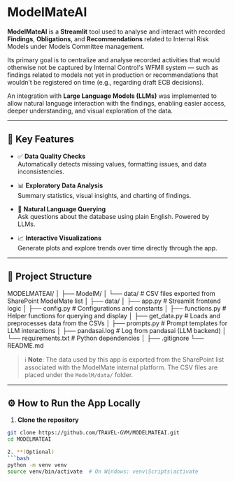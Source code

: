 # ModelMateAI

**ModelMateAI** is a **Streamlit** tool used to analyse and interact with recorded **Findings**, **Obligations**, and **Recommendations** related to Internal Risk Models under Models Committee management.

Its primary goal is to centralize and analyse recorded activities that would otherwise not be captured by Internal Control's WFMII system — such as findings related to models not yet in production or recommendations that wouldn’t be registered on time (e.g., regarding draft ECB decisions).

An integration with **Large Language Models (LLMs)** was implemented to allow natural language interaction with the findings, enabling easier access, deeper understanding, and visual exploration of the data.

---

## 🧠 Key Features

- ✅ **Data Quality Checks**  
  Automatically detects missing values, formatting issues, and data inconsistencies.

- 📊 **Exploratory Data Analysis**  
  Summary statistics, visual insights, and charting of findings.

- 💬 **Natural Language Querying**  
  Ask questions about the database using plain English. Powered by LLMs.

- 📈 **Interactive Visualizations**  
  Generate plots and explore trends over time directly through the app.

---

## 📁 Project Structure

MODELMATEAI/
│
├── ModelM/
│ └── data/ # CSV files exported from SharePoint ModelMate list
│
├── data/
│ ├── app.py # Streamlit frontend logic
│ ├── config.py # Configurations and constants
│ ├── functions.py # Helper functions for querying and display
│ ├── get_data.py # Loads and preprocesses data from the CSVs
│ ├── prompts.py # Prompt templates for LLM interactions
│ ├── pandasai.log # Log from pandasai (LLM backend)
│ └── requirements.txt # Python dependencies
│
├── .gitignore
└── README.md


> ℹ️ **Note**: The data used by this app is exported from the SharePoint list associated with the ModelMate internal platform. The CSV files are placed under the `ModelM/data/` folder.

---

## ⚙️ How to Run the App Locally

1. **Clone the repository**

```bash
git clone https://github.com/TRAVEL-GVM/MODELMATEAI.git
cd MODELMATEAI

2. **(Optional)
```bash
python -m venv venv
source venv/bin/activate  # On Windows: venv\Scripts\activate
